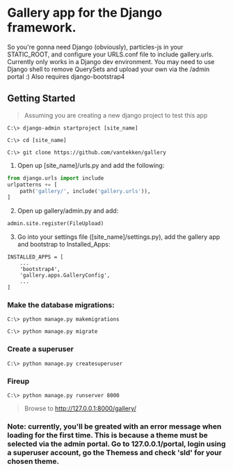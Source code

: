 # Gallery app for the Django framework.

So you're gonna need Django (obviously), particles-js in your STATIC_ROOT, and configure your URLS.conf file to include gallery.urls. 
Currently only works in a Django dev environment.
You may need to use Django shell to remove QuerySets and upload your own via the /admin portal :)
Also requires django-bootstrap4

## Getting Started

>Assuming you are creating a new django project to test this app
```
C:\> django-admin startproject [site_name]
```
```
C:\> cd [site_name]
```
```
C:\> git clone https://github.com/vantekken/gallery
```

1. Open up [site_name]/urls.py and add the following:
```python
from django.urls import include
urlpatterns += [
    path('gallery/', include('gallery.urls')),
]
```
2. Open up gallery/admin.py and add:
```python 
admin.site.register(FileUpload)
```
3. Go into your settings file ([site_name]/settings.py), add the gallery app and bootstrap to Installed_Apps:
```
INSTALLED_APPS = [
    ...
    'bootstrap4',
    'gallery.apps.GalleryConfig',
    ...
]
```
### Make the database migrations:
```
C:\> python manage.py makemigrations
```
```
C:\> python manage.py migrate
```
### Create a superuser
```
C:\> python manage.py createsuperuser
```
### Fireup
```
C:\> python manage.py runserver 8000
```
> Browse to http://127.0.0.1:8000/gallery/

### Note: currently, you'll be greated with an error message when loading for the first time. This is because a theme must be selected via the admin portal. Go to 127.0.0.1/portal, login using a superuser account, go the Themess and check 'sld' for your chosen theme.